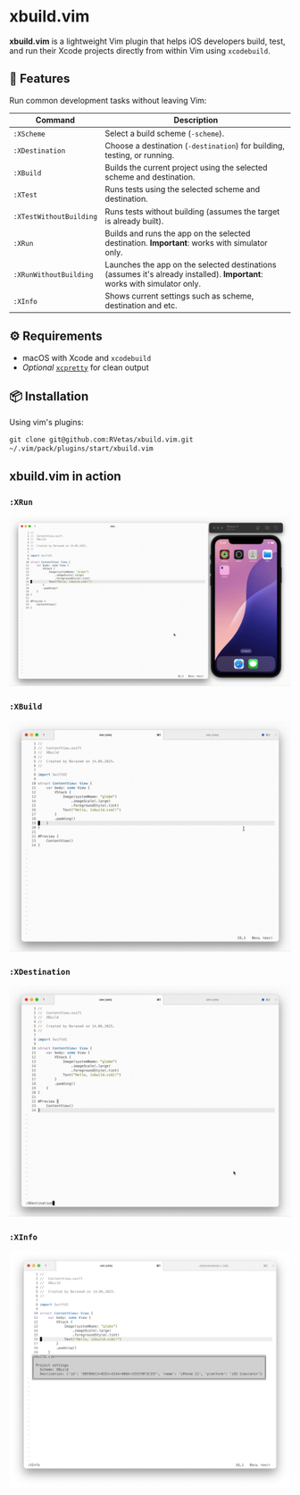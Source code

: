 # xbuild.vim

**xbuild.vim** is a lightweight Vim plugin that helps iOS developers build, test, and run their Xcode projects directly from within Vim using `xcodebuild`.

## 🚀 Features

Run common development tasks without leaving Vim:

| Command | Description |
|---------------------------|---------------------------------------------------------------------------------|
| `:XScheme` | Select a build scheme (`-scheme`). |
| `:XDestination` | Choose a destination (`-destination`) for building, testing, or running. |
| `:XBuild` | Builds the current project using the selected scheme and destination. |
| `:XTest` | Runs tests using the selected scheme and destination. |
| `:XTestWithoutBuilding` | Runs tests without building (assumes the target is already built). |
| `:XRun` | Builds and runs the app on the selected destination. **Important**: works with simulator only.|
| `:XRunWithoutBuilding` | Launches the app on the selected destinations (assumes it's already installed). **Important**: works with simulator only.|
| `:XInfo` | Shows current settings such as scheme, destination and etc. |

## ⚙️ Requirements

- macOS with Xcode and `xcodebuild`
- _Optional_ [`xcpretty`](https://github.com/supermarin/xcpretty) for clean output

## 📦 Installation

Using vim's plugins:

```
git clone git@github.com:RVetas/xbuild.vim.git ~/.vim/pack/plugins/start/xbuild.vim
```

## xbuild.vim in action
### `:XRun`
<img src="./screenshots/xrun.gif">

### `:XBuild`
<img src="./screenshots/xbuild.gif">

### `:XDestination`
<img src="./screenshots/xdest.gif">

### `:XInfo`
<img src="./screenshots/xinfo.png">
